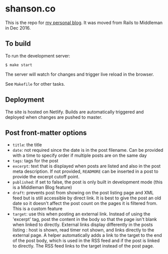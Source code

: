 # shanson.co

This is the repo for [my personal blog](https://shanson.co). It was moved from Rails to Middleman in Dec 2016.

## To build

To run the development server:

```
$ make start
```

The server will watch for changes and trigger live reload in the browser.

See `Makefile` for other tasks.

## Deployment

The site is hosted on Netlify. Builds are automatically triggered and deployed
when changes are pushed to master.

## Post front-matter options

* `title`: the title
* `date`: not required since the date is in the post filename. Can be provided
  with a time to specify order if multiple posts are on the same day
* `tags`: tags for the post
* `excerpt`: text that is displayed when posts are listed and also in the post
  meta description. If not provided, `READMORE` can be inserted in a post to
  provide the excerpt cutoff point.
* `published`: if set to false, the post is only built in development mode (this
  is a Middleman Blog feature)
* `draft`: prevents post from showing on the post listing page and XML feed but
  is still accessible by direct link. It is best to give the post an old date so
  it doesn't affect the post count on the pages it is filtered from. This is a
  custom feature
* `target`: use this when posting an external link. Instead of using the
  'excerpt' tag, post the content in the body so that the page isn't blank when
  linked to directly. External links display differently in the posts listing
  : host is shown, read timer not shown, and links directly to the external
  page. A helper automatically adds a link to the target to the end of the post
  body, which is used in the RSS feed and if the post is linked to directly. The
  RSS feed links to the target instead of the post page.
